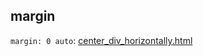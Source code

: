 

## margin

`margin: 0 auto`: [center_div_horizontally.html](https://github.com/ReneNyffenegger/about-css/blob/master/positioning/margin_0_auto.html)
